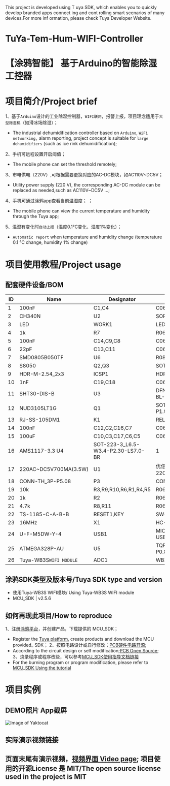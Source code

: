 This project is developed using T uya SDK, which enables you to quickly develop branded apps connect ing and cont rolling smart scenarios of many devices.For more inf ormation, please check Tuya Developer Website.
# TuYa-Tem-Hum-WIFI-Controller
# 【涂鸦智能】 基于Arduino的智能除湿工控器

# 项目简介/Project brief
1、基于`Arduino`设计的工业除湿控制器，`WIFI联网`，报警上报，项目理念适用于`大型除湿机`（如滑冰场除湿）； 
* The industrial dehumidification controller based on `Arduino`, `WiFi networking,` alarm reporting, project concept is suitable for `large dehumidifiers` (such as ice rink dehumidification);

2、手机可远程设置开启阈值；
* The mobile phone can set the threshold remotely;

3、市电供电（220V）,可根据需要更换对应的AC-DC模块，如AC110V~DC5V；
* Utility power supply (220 V), the corresponding AC-DC module can be replaced as needed,such as AC110V~DC5V  ...;

4、手机可通过涂鸦app查看当前温湿度； ； 
* The mobile phone can view the current temperature and humidity through the Tuya app;

5、温湿有变化时`自动上报`（温度0.1℃变化、湿度1%变化）；
* `Automatic report` when temperature and humidity change (temperature 0.1 ℃ change, humidity 1% change)
# 项目使用教程/Project usage
## 配套硬件设备/BOM
 ID      |   Name   | Designator | Footprint|Quantity
 -----------| ---------| ---------- |-----------|--------
1|	100nF|	C1,C4	|C0603	|2
2|	CH340N|	U2	|SOP8_150MIL_JX	|1
3|	LED|	WORK1	|LED0603_RED|	1
4	|1k	|R7	|R0603|	1
5	|100nF|	C14,C9,C8	|C0603|	3
6	|22pF	|C13,C11	|C0603|	2
7	|SMD0805B050TF|	U6	|R0805|	1
8	|S8050	|Q2,Q3	|SOT-23|	2
9	|HDR-M-2.54_2x3	|ICSP1	|HDR-M-2.54_2X3	|1
10	|1nF	|C19,C18	|C0603|	2
11	|SHT30-DIS-B	|U3|	DFN-8_L2.5-W2.5-P0.50-BL-EP|	1
12	|NUD3105LT1G|	Q1	|SOT-23-3_L2.9-W1.6-P1.90-LS2.8-BR|	1
13	|RJ-SS-105DM1	|K1|	RELAY-TH_RJ-SS-XXXXMX	|1
14|	100nF|	C12,C2,C16,C7	|C0603|	4
15	|100uF	|C10,C3,C17,C6,C5|	C0603|	5
16|	AMS1117-3.3	U4|	SOT-223-3_L6.5-W3.4-P2.30-LS7.0-BR|	1
17	|220AC~DC5V700MA(3.5W)|	U1	|优信电子220AC~DC5V700MA(3.5W)|	1
18	|CONN-TH_3P-P5.08	|P3 |	CONN-TH_3P-P5.08	|1
19|	10k|	R3,R9,R10,R6,R1,R4,R5	|R0603	|7
20	|1k	|R2	|R0603	|1
21	|4.7k|	R8,R11	|R0603|	2
22|	TS-1185-C-A-B-B	|RESET1,KEY|	SW-SMD_L4.0-W2.9-LS5.0|	2
23	|16MHz	|X1|	HC-49S_L11.4-W4.8|	1
24|	U-F-M5DW-Y-4|	USB1	|MICRO-USB-SMD_MICRO-USB-A12|	1
25	|ATMEGA328P-AU	|U5	|TQFP-32_L7.0-W7.0-P0.80-LS9.0-BL	|1
26|	Tuya-WB3S`WIFI MODULE`	|ADC1	|WB3S|	1


## 涂鸦SDK类型及版本号/Tuya SDK type and version
*  使用Tuya-WB3S WIFI模块/ Using Tuya-WB3S WIFI module
*  MCU_SDK  | v2.5.6

## 如何再现此项目/How to reproduce
1、注册[涂鸦平台](https://auth.tuya.com/)，并创建产品，下载提供的 MCU_SDK；
* Register the [Tuya platform](https://auth.tuya.com/), create products and download the MCU provided_ SDK；
2、按照电路设计或自行修改；[PCB硬件电路开源](https://oshwhub.com/Red_mt/ming-ri-wu-xian-wen-shi-du-zhuan-gan-qi);
* According to the circuit design or self modification;[PCB Open Source](https://oshwhub.com/Red_mt/ming-ri-wu-xian-wen-shi-du-zhuan-gan-qi);
3、烧录程序或程序改些，可以参考[MCU_SDK使用指导文档链接](https://docs.tuya.com/zh/iot/device-development/access-mode-mcu/wifi-general-solution/software-reference-wifi/overview-of-migrating-tuyas-mcu-sdk?id=K9hhi0xr5vll9)
* For the burning program or program modification, please refer to [MCU_SDK Using the tutorial](https://docs.tuya.com/zh/iot/device-development/access-mode-mcu/wifi-general-solution/software-reference-wifi/overview-of-migrating-tuyas-mcu-sdk?id=K9hhi0xr5vll9)
# 项目实例
## DEMO照片 App截屏
![Image of Yaktocat](https://image.lceda.cn/pullimage/iexv85bvTUkbJ16IA4y0KFnxqGfuu7jssvWeOsSe.jpeg)

## 实际演示视频链接
页面末尾有演示视频，[视频界面 Video page](https://oshwhub.com/Red_mt/ming-ri-wu-xian-wen-shi-du-zhuan-gan-qi);
项目使用的开源License 是 MIT/The open source license used in the project is MIT
--
